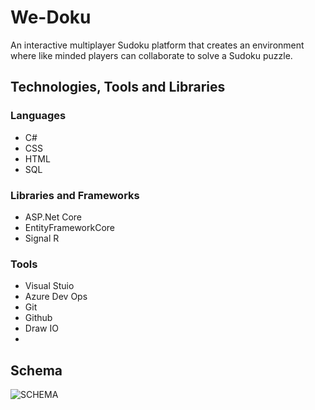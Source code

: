 # We-Doku

An interactive multiplayer Sudoku platform that creates an environment where like minded players can collaborate to solve a Sudoku puzzle.

## Technologies, Tools and Libraries

### Languages

- C#
- CSS
- HTML
- SQL

### Libraries and Frameworks

- ASP.Net Core
- EntityFrameworkCore
- Signal R

### Tools

- Visual Stuio
- Azure Dev Ops
- Git
- Github
- Draw IO
- 

## Schema

![SCHEMA](https://dev.azure.com/We-Doku/_git/We-Doku?path=%2FAssets%2FWedokuSchema.png&version=GBmaster)